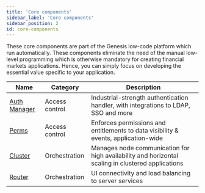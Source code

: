```yaml
---
title: 'Core components'
sidebar_label: 'Core components'
sidebar_position: 2
id: core-components
---
```


These core components are part of the Genesis low-code platform which run automatically. These components eliminate the need of the manual low-level programming which is otherwise mandatory for creating financial markets applications. Hence, you can simply focus on developing the essential value specific to your application.

| Name                                                                                        | Category       | Description                                                                                                             |
|---------------------------------------------------------------------------------------------|----------------|-------------------------------------------------------------------------------------------------------------------------|
| [Auth Manager](docs/03_server/05_access-control/02_authentication-overview.md)              | Access control | Industrial-strength authentication handler, with integrations to LDAP, SSO and more                                     |
| [Perms](docs/03_server/05_access-control/05_authorisation-overview.md/#generic-permissions) | Access control | Enforces permissions and entitlements to data visibility & events, application-wide                                     |
| [Cluster](docs/05_operations/03_clustering/01_clusters.md)                                  | Orchestration  | Manages node communication for high availability and horizontal scaling in clustered applications                       |
| [Router](docs/03_server/01_configuring-runtime/05_genesis-router.md)                          | Orchestration  | UI connectivity and load balancing to server services                                                                   |
